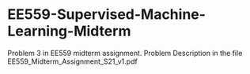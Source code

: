 # EE559-Supervised-Machine-Learning-Midterm
Problem 3 in EE559 midterm assignment.
Problem Description in the file EE559_Midterm_Assignment_S21_v1.pdf
